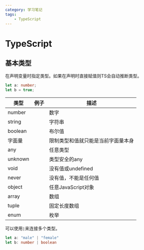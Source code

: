 ```yaml
---
category: 学习笔记
tags:
    - TypeScript
---
```

# TypeScript

## 基本类型

在声明变量时指定类型。如果在声明时直接赋值则TS会自动推断类型。

```typescript
let a: number;
let b = true;
```

| 类型    | 例子 | 描述                               |
| ------- | ---- | ---------------------------------- |
| number  |      | 数字                               |
| string  |      | 字符串                             |
| boolean |      | 布尔值                             |
| 字面量  |      | 限制类型和值就只能是当前字面量本身 |
| any     |      | 任意类型                           |
| unknown |      | 类型安全的any                      |
| void    |      | 没有值或undefined                  |
| never   |      | 没有值，不能是任何值               |
| object  |      | 任意JavaScript对象                 |
| array   |      | 数组                               |
| tuple   |      | 固定长度数组                       |
| enum    |      | 枚举                               |

可以使用`|`来连接多个类型。

```typescript
let a: "male" | "female"
let b: number | boolean
```

